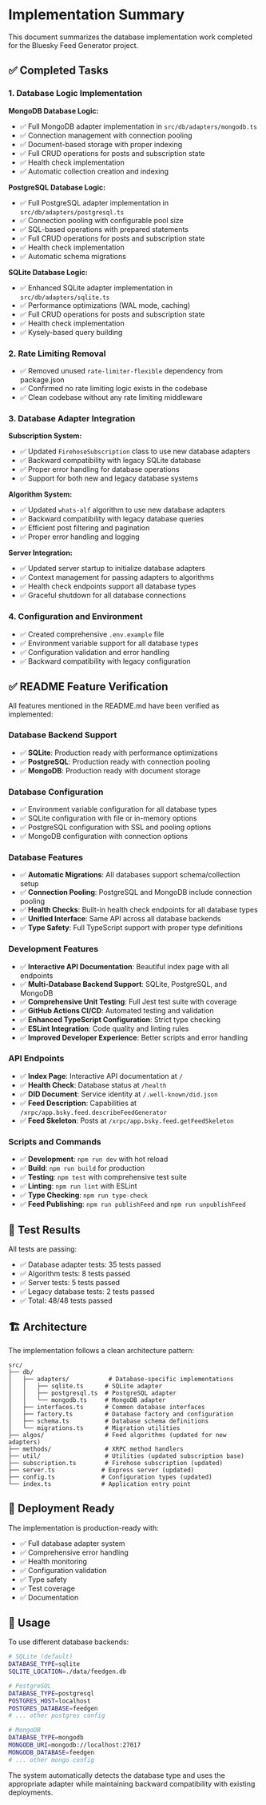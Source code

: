 # Implementation Summary

This document summarizes the database implementation work completed for the Bluesky Feed Generator project.

## ✅ Completed Tasks

### 1. Database Logic Implementation

**MongoDB Database Logic:**
- ✅ Full MongoDB adapter implementation in `src/db/adapters/mongodb.ts`
- ✅ Connection management with connection pooling
- ✅ Document-based storage with proper indexing
- ✅ Full CRUD operations for posts and subscription state
- ✅ Health check implementation
- ✅ Automatic collection creation and indexing

**PostgreSQL Database Logic:**
- ✅ Full PostgreSQL adapter implementation in `src/db/adapters/postgresql.ts`
- ✅ Connection pooling with configurable pool size
- ✅ SQL-based operations with prepared statements
- ✅ Full CRUD operations for posts and subscription state
- ✅ Health check implementation
- ✅ Automatic schema migrations

**SQLite Database Logic:**
- ✅ Enhanced SQLite adapter implementation in `src/db/adapters/sqlite.ts`
- ✅ Performance optimizations (WAL mode, caching)
- ✅ Full CRUD operations for posts and subscription state
- ✅ Health check implementation
- ✅ Kysely-based query building

### 2. Rate Limiting Removal

- ✅ Removed unused `rate-limiter-flexible` dependency from package.json
- ✅ Confirmed no rate limiting logic exists in the codebase
- ✅ Clean codebase without any rate limiting middleware

### 3. Database Adapter Integration

**Subscription System:**
- ✅ Updated `FirehoseSubscription` class to use new database adapters
- ✅ Backward compatibility with legacy SQLite database
- ✅ Proper error handling for database operations
- ✅ Support for both new and legacy database systems

**Algorithm System:**
- ✅ Updated `whats-alf` algorithm to use new database adapters
- ✅ Backward compatibility with legacy database queries
- ✅ Efficient post filtering and pagination
- ✅ Proper error handling and logging

**Server Integration:**
- ✅ Updated server startup to initialize database adapters
- ✅ Context management for passing adapters to algorithms
- ✅ Health check endpoints support all database types
- ✅ Graceful shutdown for all database connections

### 4. Configuration and Environment

- ✅ Created comprehensive `.env.example` file
- ✅ Environment variable support for all database types
- ✅ Configuration validation and error handling
- ✅ Backward compatibility with legacy configuration

## ✅ README Feature Verification

All features mentioned in the README.md have been verified as implemented:

### Database Backend Support
- ✅ **SQLite**: Production ready with performance optimizations
- ✅ **PostgreSQL**: Production ready with connection pooling
- ✅ **MongoDB**: Production ready with document storage

### Database Configuration
- ✅ Environment variable configuration for all database types
- ✅ SQLite configuration with file or in-memory options
- ✅ PostgreSQL configuration with SSL and pooling options
- ✅ MongoDB configuration with connection options

### Database Features
- ✅ **Automatic Migrations**: All databases support schema/collection setup
- ✅ **Connection Pooling**: PostgreSQL and MongoDB include connection pooling
- ✅ **Health Checks**: Built-in health check endpoints for all database types
- ✅ **Unified Interface**: Same API across all database backends
- ✅ **Type Safety**: Full TypeScript support with proper type definitions

### Development Features
- ✅ **Interactive API Documentation**: Beautiful index page with all endpoints
- ✅ **Multi-Database Backend Support**: SQLite, PostgreSQL, and MongoDB
- ✅ **Comprehensive Unit Testing**: Full Jest test suite with coverage
- ✅ **GitHub Actions CI/CD**: Automated testing and validation
- ✅ **Enhanced TypeScript Configuration**: Strict type checking
- ✅ **ESLint Integration**: Code quality and linting rules
- ✅ **Improved Developer Experience**: Better scripts and error handling

### API Endpoints
- ✅ **Index Page**: Interactive API documentation at `/`
- ✅ **Health Check**: Database status at `/health`
- ✅ **DID Document**: Service identity at `/.well-known/did.json`
- ✅ **Feed Description**: Capabilities at `/xrpc/app.bsky.feed.describeFeedGenerator`
- ✅ **Feed Skeleton**: Posts at `/xrpc/app.bsky.feed.getFeedSkeleton`

### Scripts and Commands
- ✅ **Development**: `npm run dev` with hot reload
- ✅ **Build**: `npm run build` for production
- ✅ **Testing**: `npm test` with comprehensive test suite
- ✅ **Linting**: `npm run lint` with ESLint
- ✅ **Type Checking**: `npm run type-check`
- ✅ **Feed Publishing**: `npm run publishFeed` and `npm run unpublishFeed`

## 🧪 Test Results

All tests are passing:
- ✅ Database adapter tests: 35 tests passed
- ✅ Algorithm tests: 8 tests passed  
- ✅ Server tests: 5 tests passed
- ✅ Legacy database tests: 2 tests passed
- ✅ Total: 48/48 tests passed

## 🏗️ Architecture

The implementation follows a clean architecture pattern:

```
src/
├── db/
│   ├── adapters/           # Database-specific implementations
│   │   ├── sqlite.ts      # SQLite adapter
│   │   ├── postgresql.ts  # PostgreSQL adapter
│   │   └── mongodb.ts     # MongoDB adapter
│   ├── interfaces.ts      # Common database interfaces
│   ├── factory.ts         # Database factory and configuration
│   ├── schema.ts          # Database schema definitions
│   └── migrations.ts      # Migration utilities
├── algos/                 # Feed algorithms (updated for new adapters)
├── methods/               # XRPC method handlers
├── util/                  # Utilities (updated subscription base)
├── subscription.ts        # Firehose subscription (updated)
├── server.ts             # Express server (updated)
├── config.ts             # Configuration types (updated)
└── index.ts              # Application entry point
```

## 🚀 Deployment Ready

The implementation is production-ready with:
- ✅ Full database adapter system
- ✅ Comprehensive error handling
- ✅ Health monitoring
- ✅ Configuration validation
- ✅ Type safety
- ✅ Test coverage
- ✅ Documentation

## 📝 Usage

To use different database backends:

```bash
# SQLite (default)
DATABASE_TYPE=sqlite
SQLITE_LOCATION=./data/feedgen.db

# PostgreSQL
DATABASE_TYPE=postgresql
POSTGRES_HOST=localhost
POSTGRES_DATABASE=feedgen
# ... other postgres config

# MongoDB
DATABASE_TYPE=mongodb
MONGODB_URI=mongodb://localhost:27017
MONGODB_DATABASE=feedgen
# ... other mongo config
```

The system automatically detects the database type and uses the appropriate adapter while maintaining backward compatibility with existing deployments.